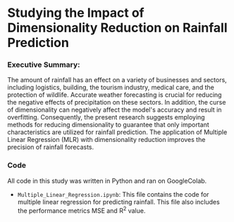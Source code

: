 # Studying the Impact of Dimensionality Reduction on Rainfall Prediction


### Executive Summary:
The amount of rainfall has an effect on a variety of businesses and sectors, including logistics, building, the tourism industry, medical care, and the protection of wildlife. Accurate weather forecasting is crucial for reducing the negative effects of precipitation on these sectors.  In addition, the curse of dimensionality can negatively affect the model's accuracy and result in overfitting. Consequently, the present research suggests employing methods for reducing dimensionality to guarantee that only important characteristics are utilized for rainfall prediction. The application of Multiple Linear Regression (MLR) with dimensionality reduction improves the precision of rainfall forecasts.

### Code
All code in this study was written in Python and ran on GoogleColab. 
+ `Multiple_Linear_Regression.ipynb`: This file contains the code for multiple linear regression for predicting rainfall. This file also includes the performance metrics MSE and R<sup>2</sup> value.
